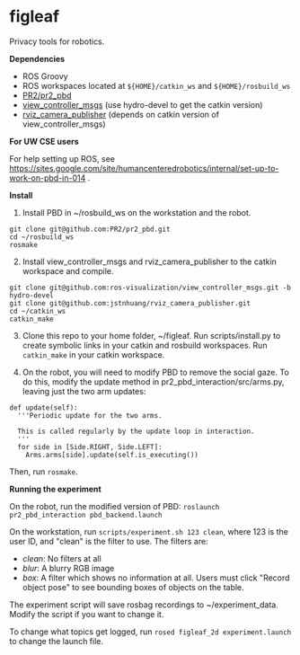 figleaf
=======

Privacy tools for robotics.

**Dependencies**

* ROS Groovy
* ROS workspaces located at `${HOME}/catkin_ws` and `${HOME}/rosbuild_ws`
* [PR2/pr2_pbd](https://github.com/PR2/pr2_pbd)
* [view_controller_msgs](https://github.com/ros-visualization/view_controller_msgs) (use hydro-devel to get the catkin version)
* [rviz_camera_publisher](https://github.com/jstnhuang/rviz_camera_publisher) (depends on catkin version of view_controller_msgs)

**For UW CSE users**

For help setting up ROS, see https://sites.google.com/site/humancenteredrobotics/internal/set-up-to-work-on-pbd-in-014 .

**Install**

1. Install PBD in ~/rosbuild_ws on the workstation and the robot.

  ```
  git clone git@github.com:PR2/pr2_pbd.git
  cd ~/rosbuild_ws
  rosmake
  ```

2. Install view_controller_msgs and rviz_camera_publisher to the catkin workspace and compile.
  ```
  git clone git@github.com:ros-visualization/view_controller_msgs.git -b hydro-devel
  git clone git@github.com:jstnhuang/rviz_camera_publisher.git
  cd ~/catkin_ws
  catkin_make
  ```

3. Clone this repo to your home folder, ~/figleaf. Run scripts/install.py to create symbolic links in your catkin and rosbuild workspaces. Run `catkin_make` in your catkin workspace.

4. On the robot, you will need to modify PBD to remove the social gaze. To do this, modify the update method in pr2_pbd_interaction/src/arms.py, leaving just the two arm updates:
  ```
  def update(self):
    '''Periodic update for the two arms.

    This is called regularly by the update loop in interaction.
    '''
    for side in [Side.RIGHT, Side.LEFT]:
      Arms.arms[side].update(self.is_executing())
  ```

Then, run `rosmake`.

**Running the experiment**

On the robot, run the modified version of PBD: `roslaunch pr2_pbd_interaction pbd_backend.launch`

On the workstation, run `scripts/experiment.sh 123 clean`, where 123 is the user ID, and "clean" is the filter to use. The filters are:
* *clean*: No filters at all
* *blur*: A blurry RGB image
* *box*: A filter which shows no information at all. Users must click "Record object pose" to see bounding boxes of objects on the table.

The experiment script will save rosbag recordings to ~/experiment_data. Modify the script if you want to change it.

To change what topics get logged, run `rosed figleaf_2d experiment.launch` to change the launch file.
